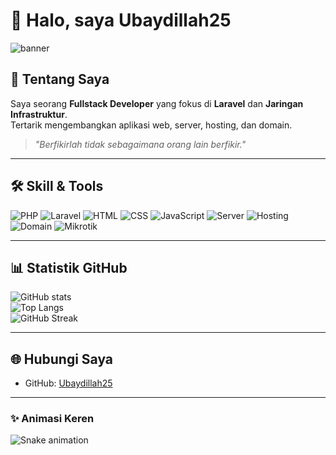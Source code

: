 # 👋 Halo, saya Ubaydillah25  

![banner](https://i.ibb.co/4Mtz7xT/code-banner.gif) <!-- bisa diganti dengan gambar/gif lain -->

## 🚀 Tentang Saya
Saya seorang **Fullstack Developer** yang fokus di **Laravel** dan **Jaringan Infrastruktur**.  
Tertarik mengembangkan aplikasi web, server, hosting, dan domain.  

> *"Berfikirlah tidak sebagaimana orang lain berfikir."*  

---

## 🛠️ Skill & Tools
![PHP](https://img.shields.io/badge/PHP-777BB4?style=for-the-badge&logo=php&logoColor=white)
![Laravel](https://img.shields.io/badge/Laravel-FF2D20?style=for-the-badge&logo=laravel&logoColor=white)
![HTML](https://img.shields.io/badge/HTML-E34F26?style=for-the-badge&logo=html5&logoColor=white)
![CSS](https://img.shields.io/badge/CSS-1572B6?style=for-the-badge&logo=css3&logoColor=white)
![JavaScript](https://img.shields.io/badge/JavaScript-F7DF1E?style=for-the-badge&logo=javascript&logoColor=black)
![Server](https://img.shields.io/badge/Server-000000?style=for-the-badge&logo=linux&logoColor=white)
![Hosting](https://img.shields.io/badge/Hosting-4285F4?style=for-the-badge&logo=google-cloud&logoColor=white)
![Domain](https://img.shields.io/badge/Domain-2E7D32?style=for-the-badge&logo=internet-explorer&logoColor=white)
![Mikrotik](https://img.shields.io/badge/MikroTik-293239?style=for-the-badge&logo=router&logoColor=white)


---

## 📊 Statistik GitHub
![GitHub stats](https://github-readme-stats.vercel.app/api?username=Ubaydillah25&show_icons=true&theme=radical)  
![Top Langs](https://github-readme-stats.vercel.app/api/top-langs/?username=Ubaydillah25&layout=compact&theme=radical)  
![GitHub Streak](https://github-readme-streak-stats.herokuapp.com/?user=Ubaydillah25&theme=radical)  

---

## 🌐 Hubungi Saya
- GitHub: [Ubaydillah25](https://github.com/Ubaydillah25)

---

### ✨ Animasi Keren
![Snake animation](https://raw.githubusercontent.com/Ubaydillah25/Ubaydillah25/output/snake.svg)


